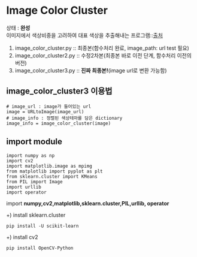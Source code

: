 # Image Color Cluster  
상태 : **완성**  
이미지에서 색상비중을 고려하여 대표 색상을 추출해내는 프로그램::[출처](https://inyl.github.io/programming/2017/07/31/opencv_image_color_cluster.html?fbclid=IwAR3lilgOrYh-N7Qqso-1E4hb3XWV7dgy3VvONRBTFG-ceLxsjhrXg-Kwo-A)  

1) image_color_cluster.py :: 최종본(함수처리 완료, image_path: url test 필요)  
2) image_color_cluster2.py :: 수정2차본(최종본 바로 이전 단계, 함수처리 이전의 버전)  
3) image_color_cluster3.py :: **진짜 최종본!**(image url로 변환 가능함)  

## image_color_cluster3 이용법  
<pre><code># image_url : image가 들어있는 url  
image = URLtoImage(image_url)  
# image_info : 정렬된 색상테마를 담은 dictionary  
image_info = image_color_cluster(image)  
</code></pre>

## import module  
<pre><code>import numpy as np  
import cv2  
import matplotlib.image as mpimg  
from matplotlib import pyplot as plt  
from sklearn.cluster import KMeans  
from PIL import Image  
import urllib  
import operator  
</code></pre>

import **numpy,cv2,matplotlib,sklearn.cluster,PIL,urllib, operator**  

+) install sklearn.cluster
<pre><code>pip install -U scikit-learn</code></pre>  
+) install cv2  
<pre><code>pip install OpenCV-Python</code></pre>  
